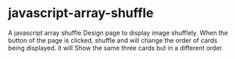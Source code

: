 # javascript-array-shuffle
A javascript array shuffle Design page to display image shufflely. When the button of the page is clicked, shuffle and will change the order of cards being displayed. it will Show the same three cards but in a different order.

